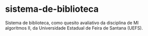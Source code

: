 # sistema-de-biblioteca
Sistema de biblioteca, como quesito avaliativo da disciplina de MI algoritmos II, da Universidade Estadual de Feira de Santana (UEFS).

